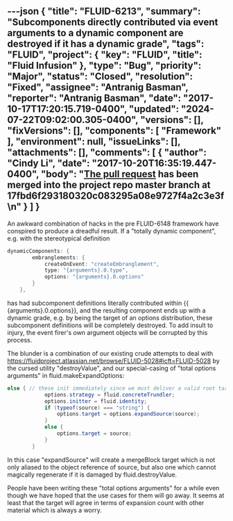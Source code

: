 ---json
{
  "title": "FLUID-6213",
  "summary": "Subcomponents directly contributed via event arguments to a dynamic component are destroyed if it has a dynamic grade",
  "tags": "FLUID",
  "project": {
    "key": "FLUID",
    "title": "Fluid Infusion"
  },
  "type": "Bug",
  "priority": "Major",
  "status": "Closed",
  "resolution": "Fixed",
  "assignee": "Antranig Basman",
  "reporter": "Antranig Basman",
  "date": "2017-10-17T17:20:15.719-0400",
  "updated": "2024-07-22T09:02:00.305-0400",
  "versions": [],
  "fixVersions": [],
  "components": [
    "Framework"
  ],
  "environment": null,
  "issueLinks": [],
  "attachments": [],
  "comments": [
    {
      "author": "Cindy Li",
      "date": "2017-10-20T16:35:19.447-0400",
      "body": "[The pull request](https://github.com/fluid-project/infusion/pull/855) has been merged into the project repo master branch at 17fbd6f293180320c083295a08e9727f4a2c3e3f\n"
    }
  ]
}
---
An awkward combination of hacks in the pre FLUID-6148 framework have conspired to produce a dreadful result. If a "totally dynamic component", e.g. with the stereotypical definition

```java
dynamicComponents: {
        embranglements: {
            createOnEvent: "createEmbranglement",
            type: "{arguments}.0.type",
            options: "{arguments}.0.options"
        }
    },
```

has had subcomponent definitions literally contributed within {{ {arguments}.0.options}}, and the resulting component ends up with a dynamic grade, e.g. by being the target of an options distribution, these subcomponent definitions will be completely destroyed. To add insult to injury, the event firer's own argument objects will be corrupted by this process.

The blunder is a combination of our existing crude attempts to deal with <https://fluidproject.atlassian.net/browse/FLUID-5028#icft=FLUID-5028> by the cursed utility "destroyValue", and our special-casing of "total options arguments" in fluid.makeExpandOptions:

```java
else { // these init immediately since we must deliver a valid root target
            options.strategy = fluid.concreteTrundler;
            options.initter = fluid.identity;
            if (typeof(source) === "string") {
                options.target = options.expandSource(source);
            }
            else {
                options.target = source;
            }
        }
```

In this case "expandSource" will create a mergeBlock target which is not only aliased to the object reference of source, but also one which cannot magically regenerate if it is damaged by fluid.destroyValue.

People have been writing these "total options arguments" for a while even though we have hoped that the use cases for them will go away. It seems at least that the target will agree in terms of expansion count with other material which is always a worry.

        